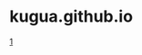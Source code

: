 # kugua.github.io
[1]([https://github.com/zckugua/kugua.github.io/main/Untitled.html](https://github.com/zckugua/kugua.github.io/blob/main/Untitled.html))
